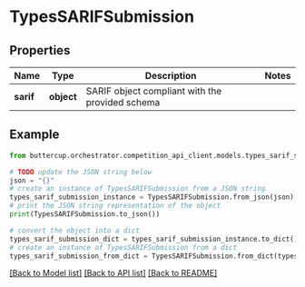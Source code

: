# TypesSARIFSubmission


## Properties

Name | Type | Description | Notes
------------ | ------------- | ------------- | -------------
**sarif** | **object** | SARIF object compliant with the provided schema |

## Example

```python
from buttercup.orchestrator.competition_api_client.models.types_sarif_submission import TypesSARIFSubmission

# TODO update the JSON string below
json = "{}"
# create an instance of TypesSARIFSubmission from a JSON string
types_sarif_submission_instance = TypesSARIFSubmission.from_json(json)
# print the JSON string representation of the object
print(TypesSARIFSubmission.to_json())

# convert the object into a dict
types_sarif_submission_dict = types_sarif_submission_instance.to_dict()
# create an instance of TypesSARIFSubmission from a dict
types_sarif_submission_from_dict = TypesSARIFSubmission.from_dict(types_sarif_submission_dict)
```
[[Back to Model list]](../README.md#documentation-for-models) [[Back to API list]](../README.md#documentation-for-api-endpoints) [[Back to README]](../README.md)
